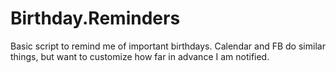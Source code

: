 # Birthday.Reminders
Basic script to remind me of important birthdays. Calendar and FB do similar things, but want to customize how far in advance I am notified.
